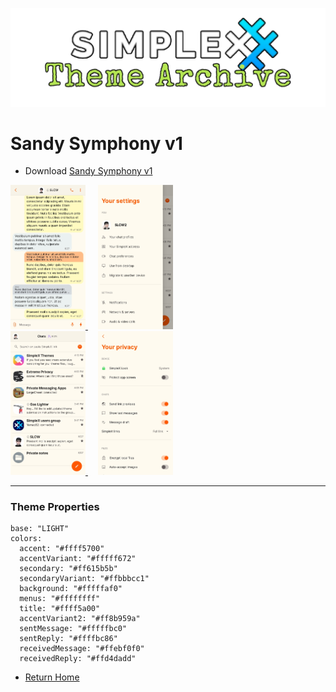 ![SxC Theme Archive Banner](../resources/SxC_themeBanner.png)

# Sandy Symphony v1

* Download [Sandy Symphony v1](../themes/SxC_sandySymphony-v1theme)

<a href="../screenshots/SxC_sandySymphony-v101.jpg" target="_blank">
		<img src="../screenshots/SxC_sandySymphony-v101.jpg" width="120">
</a>&nbsp;&nbsp;&nbsp;
<a href="../screenshots/SxC_sandySymphony-v102.jpg" target="_blank">
		<img src="../screenshots/SxC_sandySymphony-v102.jpg" width="120">
</a>
<br>
<a href="../screenshots/SxC_sandySymphony-v103.jpg" target="_blank">
		<img src="../screenshots/SxC_sandySymphony-v103.jpg" width="120">
</a>&nbsp;&nbsp;&nbsp;
<a href="../screenshots/SxC_sandySymphony-v104.jpg" target="_blank">
		<img src="../screenshots/SxC_sandySymphony-v104.jpg" width="120">
</a>

----
### Theme Properties
```
base: "LIGHT"
colors:
  accent: "#ffff5700"
  accentVariant: "#fffff672"
  secondary: "#ff615b5b"
  secondaryVariant: "#ffbbbcc1"
  background: "#fffffaf0"
  menus: "#ffffffff"
  title: "#ffff5a00"
  accentVariant2: "#ff8b959a"
  sentMessage: "#fffffbc0"
  sentReply: "#ffffbc86"
  receivedMessage: "#ffebf0f0"
  receivedReply: "#ffd4dadd"
```

* [Return Home](../)